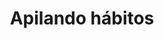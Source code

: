 ---
title: Apilando hábitos
description: Cada hábito, empezando por el que siempre haces sin falta, se construye sobre el anterior. Y al final de tu rutina, o de haber apilado varios hábitos, obtienes una recompensa.
published_at: 2020-12-16
external_url: https://newsletter.perrodinero.blog/issues/apilando-habitos-684922
---